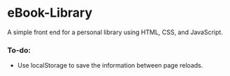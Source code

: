 # eBook-Library
A simple front end for a personal library using HTML, CSS, and JavaScript.

### To-do:
- Use localStorage to save the information between page reloads.
